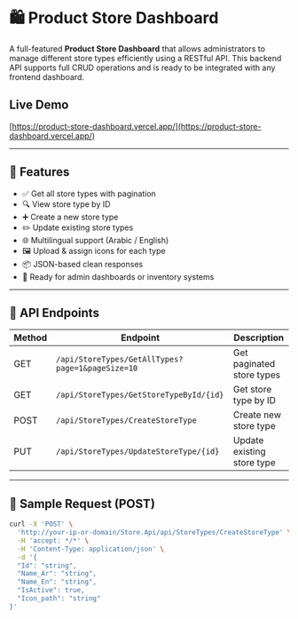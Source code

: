# 🛍️ Product Store Dashboard

A full-featured **Product Store Dashboard** that allows administrators to manage different store types efficiently using a RESTful API. This backend API supports full CRUD operations and is ready to be integrated with any frontend dashboard.

## Live Demo

[https://product-store-dashboard.vercel.app/](https://product-store-dashboard.vercel.app/)

---

## 📌 Features

- ✅ Get all store types with pagination
- 🔍 View store type by ID
- ➕ Create a new store type
- ✏️ Update existing store types
- 🌐 Multilingual support (Arabic / English)
- 🖼️ Upload & assign icons for each type
- 📦 JSON-based clean responses
- 🔐 Ready for admin dashboards or inventory systems

---

## 📡 API Endpoints

| Method | Endpoint                                         | Description                |
| ------ | ------------------------------------------------ | -------------------------- |
| GET    | `/api/StoreTypes/GetAllTypes?page=1&pageSize=10` | Get paginated store types  |
| GET    | `/api/StoreTypes/GetStoreTypeById/{id}`          | Get store type by ID       |
| POST   | `/api/StoreTypes/CreateStoreType`                | Create new store type      |
| PUT    | `/api/StoreTypes/UpdateStoreType/{id}`           | Update existing store type |

---

## 🧪 Sample Request (POST)

```bash
curl -X 'POST' \
  'http://your-ip-or-domain/Store.Api/api/StoreTypes/CreateStoreType' \
  -H 'accept: */*' \
  -H 'Content-Type: application/json' \
  -d '{
  "Id": "string",
  "Name_Ar": "string",
  "Name_En": "string",
  "IsActive": true,
  "Icon_path": "string"
}'
```
